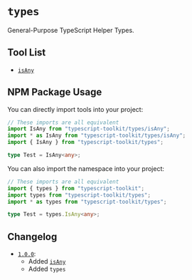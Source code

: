 # `types`
General-Purpose TypeScript Helper Types.


## Tool List
- [`isAny`](./isAny/)


## NPM Package Usage
You can directly import tools into your project:
```ts
// These imports are all equivalent
import IsAny from "typescript-toolkit/types/isAny";
import * as IsAny from "typescript-toolkit/types/isAny";
import { IsAny } from "typescript-toolkit/types";

type Test = IsAny<any>;
```

You can also import the namespace into your project:
```ts
// These imports are all equivalent
import { types } from "typescript-toolkit";
import types from "typescript-toolkit/types";
import * as types from "typescript-toolkit/types";

type Test = types.IsAny<any>;
```


## Changelog
- [`1.0.0`](https://github.com/FusedKush/typescript-toolkit/releases/1.0.0):
  - Added [`isAny`](./isAny/)
  - Added `types`